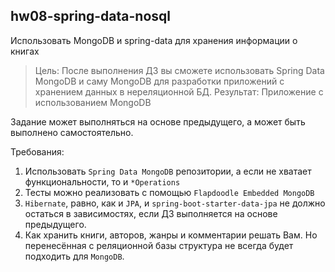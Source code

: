 ## hw08-spring-data-nosql

Использовать MongoDB и spring-data для хранения информации о книгах

>Цель: После выполнения ДЗ вы сможете использовать Spring Data MongoDB и саму MongoDB для разработки приложений с хранением данных в нереляционной БД.
 Результат: Приложение с использованием MongoDB

Задание может выполняться на основе предыдущего, а может быть выполнено самостоятельно.

Требования:
1. Использовать `Spring Data MongoDB` репозитории, а если не хватает функциональности, то и `*Operations`
2. Тесты можно реализовать с помощью `Flapdoodle Embedded MongoDB`
3. `Hibernate`, равно, как и `JPA`, и `spring-boot-starter-data-jpa` не должно остаться в зависимостях, если ДЗ выполняется на основе предыдущего.
4. Как хранить книги, авторов, жанры и комментарии решать Вам. Но перенесённая с реляционной базы структура не всегда будет подходить для `MongoDB`.